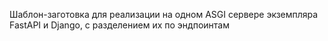 Шаблон-заготовка для реализации на одном ASGI сервере экземпляра FastAPI и Django, с разделением их по эндпоинтам
